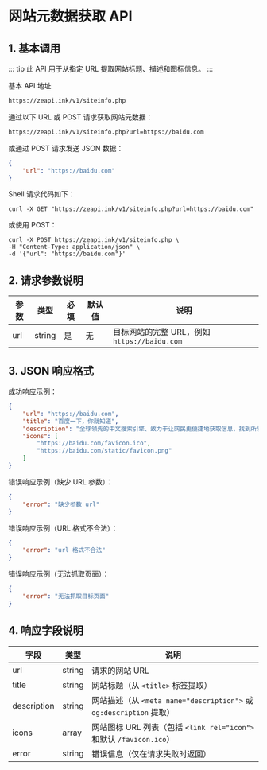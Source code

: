 # 网站元数据获取 API
## 1. 基本调用

::: tip
此 API 用于从指定 URL 提取网站标题、描述和图标信息。
:::

基本 API 地址

```txt
https://zeapi.ink/v1/siteinfo.php
```

通过以下 URL 或 POST 请求获取网站元数据：

```txt
https://zeapi.ink/v1/siteinfo.php?url=https://baidu.com
```

或通过 POST 请求发送 JSON 数据：
```json
{
    "url": "https://baidu.com"
}
```

Shell 请求代码如下：
```shell
curl -X GET "https://zeapi.ink/v1/siteinfo.php?url=https://baidu.com"
```

或使用 POST：
```shell
curl -X POST https://zeapi.ink/v1/siteinfo.php \
-H "Content-Type: application/json" \
-d '{"url": "https://baidu.com"}'
```

## 2. 请求参数说明
| 参数 | 类型   | 必填 | 默认值 | 说明                       |
|------|--------|------|--------|----------------------------|
| url  | string | 是   | 无     | 目标网站的完整 URL，例如 `https://baidu.com` |

## 3. JSON 响应格式
成功响应示例：
```json
{
    "url": "https://baidu.com",
    "title": "百度一下，你就知道",
    "description": "全球领先的中文搜索引擎、致力于让网民更便捷地获取信息，找到所求。",
    "icons": [
        "https://baidu.com/favicon.ico",
        "https://baidu.com/static/favicon.png"
    ]
}
```

错误响应示例（缺少 URL 参数）：
```json
{
    "error": "缺少参数 url"
}
```

错误响应示例（URL 格式不合法）：
```json
{
    "error": "url 格式不合法"
}
```

错误响应示例（无法抓取页面）：
```json
{
    "error": "无法抓取目标页面"
}
```

## 4. 响应字段说明
| 字段        | 类型     | 说明                                      |
|-------------|----------|------------------------------------------|
| url         | string   | 请求的网站 URL                          |
| title       | string   | 网站标题（从 `<title>` 标签提取）        |
| description | string   | 网站描述（从 `<meta name="description">` 或 `og:description` 提取） |
| icons       | array    | 网站图标 URL 列表（包括 `<link rel="icon">` 和默认 `/favicon.ico`） |
| error       | string   | 错误信息（仅在请求失败时返回）           |